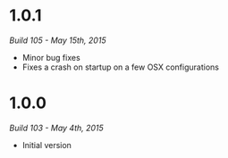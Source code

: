 # 1.0.1

*Build 105 - May 15th, 2015*

* Minor bug fixes
* Fixes a crash on startup on a few OSX configurations

# 1.0.0

*Build 103 - May 4th, 2015*

* Initial version
